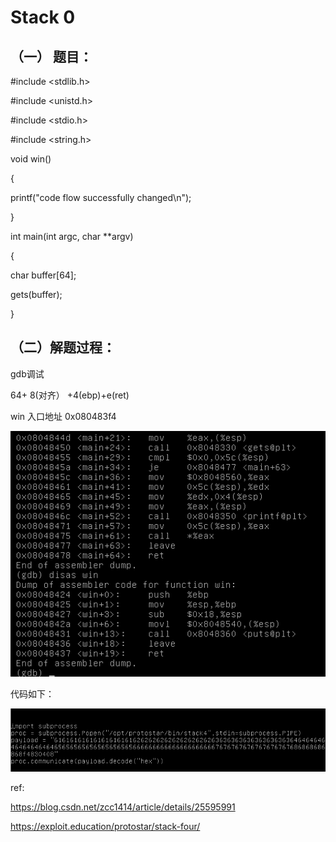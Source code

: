 # Stack 0

## （一） 题目：

\#include &lt;stdlib.h&gt;

\#include &lt;unistd.h&gt;

\#include &lt;stdio.h&gt;

\#include &lt;string.h&gt;

void win\(\)

{

printf\("code flow successfully changed\n"\);

}

int main\(int argc, char \*\*argv\)

{

char buffer\[64\];

gets\(buffer\);

}

## （二）解题过程：

gdb调试

64+ 8\(对齐） +4\(ebp\)+e\(ret\)

win 入口地址 0x080483f4

![](/png/11.png)

代码如下：

![](/png/14.PNG)



ref:

https://blog.csdn.net/zcc1414/article/details/25595991

https://exploit.education/protostar/stack-four/

